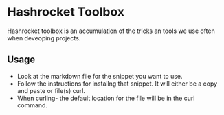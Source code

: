 # Hashrocket Toolbox

Hashrocket toolbox is an accumulation of the tricks an tools we use often when deveoping projects.

## Usage

- Look at the markdown file for the snippet you want to use.
- Follow the instructions for installng that snippet. It will either be
  a copy and paste or file(s) curl.
- When curling- the default location for the file will be in the curl
  command.
